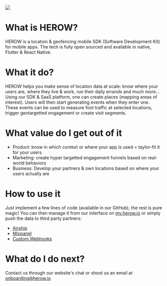 ![](https://media.giphy.com/media/3ohc0Tl6T6UxpboOha/giphy.gif)
# What is HEROW?
HEROW is a location & geofencing mobile SDK (Software Development Kit) for mobile apps. The tech is fully open sourced and available in native, Flutter & React Native.

# What it do?
HEROW helps you make sense of location data at scale: know where your users are, where they live & work, run their daily errands and much more...
Using our SDK & SaaS platform, one can create places (mapping areas of interest). Users will then start generating events when they enter one. These events can be used to measure foot traffic at selected locations,
trigger geotargetted engagement or create visit segments.

# What value do I get out of it
- Product: know in which context or where your app is used = taylor-fit it for your users
- Marketing: create hyper targetted engagement funnels based on real-world behaviors
- Business: Develop your partners & own locations based on where your users actually are

# How to use it
Just implement a few lines of code (available in our GitHub), the rest is pure magic!
You can then manage it from our interface on [my.herow.io](https://my.herow.io) or simply push the data to third party partners:
- [Airship](https://herowio.github.io/herow-docs/herow_airship)
- [Mixpanel](https://herowio.github.io/herow-docs/herow_mixpanel)
- [Custom Webhooks](https://herowio.github.io/herow-docs/herow_webhooks)

# What do I do next?
Contact us through our website's chat or shoot us an email at onboarding@herow.io
